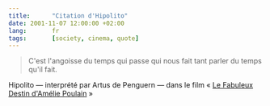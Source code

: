 ```yaml
---
title:      "Citation d'Hipolito"
date: 2001-11-07 12:00:00 +02:00
lang:       fr
tags:       [society, cinema, quote]
---
```


> C'est l'angoisse du temps qui passe qui nous fait tant parler du temps qu'il fait.

Hipolito — interprété par Artus de Penguern — dans le film « [Le Fabuleux Destin d'Amélie Poulain](http://www.amazon.com/exec/obidos/ASIN/B00005R6XJ) »
